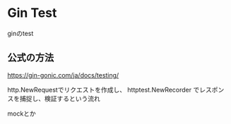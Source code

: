 # Gin Test

ginのtest

## 公式の方法
https://gin-gonic.com/ja/docs/testing/

http.NewRequestでリクエストを作成し、
httptest.NewRecorder でレスポンスを捕捉し、検証するという流れ

mockとか
<!--stackedit_data:
eyJoaXN0b3J5IjpbLTQzNTUxMDY4XX0=
-->
